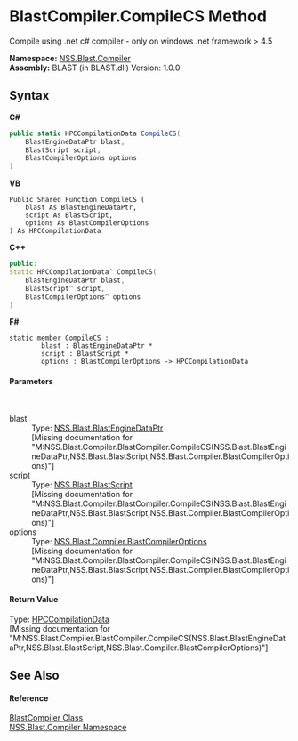 # BlastCompiler.CompileCS Method 
 

Compile using .net c# compiler - only on windows .net framework > 4.5

**Namespace:**&nbsp;<a href="26a25caa-f50b-92ad-f15c-dbb9db1493ae.md">NSS.Blast.Compiler</a><br />**Assembly:**&nbsp;BLAST (in BLAST.dll) Version: 1.0.0

## Syntax

**C#**<br />
``` C#
public static HPCCompilationData CompileCS(
	BlastEngineDataPtr blast,
	BlastScript script,
	BlastCompilerOptions options
)
```

**VB**<br />
``` VB
Public Shared Function CompileCS ( 
	blast As BlastEngineDataPtr,
	script As BlastScript,
	options As BlastCompilerOptions
) As HPCCompilationData
```

**C++**<br />
``` C++
public:
static HPCCompilationData^ CompileCS(
	BlastEngineDataPtr blast, 
	BlastScript^ script, 
	BlastCompilerOptions^ options
)
```

**F#**<br />
``` F#
static member CompileCS : 
        blast : BlastEngineDataPtr * 
        script : BlastScript * 
        options : BlastCompilerOptions -> HPCCompilationData 

```


#### Parameters
&nbsp;<dl><dt>blast</dt><dd>Type: <a href="8db5e405-878e-4a0b-b105-f09f3c478935.md">NSS.Blast.BlastEngineDataPtr</a><br />\[Missing <param name="blast"/> documentation for "M:NSS.Blast.Compiler.BlastCompiler.CompileCS(NSS.Blast.BlastEngineDataPtr,NSS.Blast.BlastScript,NSS.Blast.Compiler.BlastCompilerOptions)"\]</dd><dt>script</dt><dd>Type: <a href="701ebde6-515e-1fd5-a11a-526716112a12.md">NSS.Blast.BlastScript</a><br />\[Missing <param name="script"/> documentation for "M:NSS.Blast.Compiler.BlastCompiler.CompileCS(NSS.Blast.BlastEngineDataPtr,NSS.Blast.BlastScript,NSS.Blast.Compiler.BlastCompilerOptions)"\]</dd><dt>options</dt><dd>Type: <a href="acd2f6cc-9dc8-39b3-7ff6-2a1a35ecce47.md">NSS.Blast.Compiler.BlastCompilerOptions</a><br />\[Missing <param name="options"/> documentation for "M:NSS.Blast.Compiler.BlastCompiler.CompileCS(NSS.Blast.BlastEngineDataPtr,NSS.Blast.BlastScript,NSS.Blast.Compiler.BlastCompilerOptions)"\]</dd></dl>

#### Return Value
Type: <a href="383f9bef-dc6b-ffde-7f1e-9c11fe9a9708.md">HPCCompilationData</a><br />\[Missing <returns> documentation for "M:NSS.Blast.Compiler.BlastCompiler.CompileCS(NSS.Blast.BlastEngineDataPtr,NSS.Blast.BlastScript,NSS.Blast.Compiler.BlastCompilerOptions)"\]

## See Also


#### Reference
<a href="20a7b82b-c1ca-32fd-17a7-d5eb376d77ee.md">BlastCompiler Class</a><br /><a href="26a25caa-f50b-92ad-f15c-dbb9db1493ae.md">NSS.Blast.Compiler Namespace</a><br />